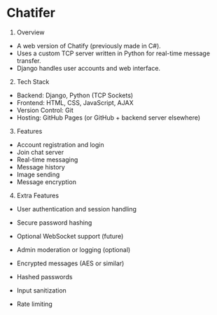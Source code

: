 # Chatifer

1. Overview
- A web version of Chatify (previously made in C#).
- Uses a custom TCP server written in Python for real-time message transfer.
- Django handles user accounts and web interface.

2. Tech Stack
- Backend: Django, Python (TCP Sockets)
- Frontend: HTML, CSS, JavaScript, AJAX
- Version Control: Git
- Hosting: GitHub Pages (or GitHub + backend server elsewhere)

3. Features
- Account registration and login
- Join chat server
- Real-time messaging
- Message history
- Image sending
- Message encryption

4. Extra Features
- User authentication and session handling
- Secure password hashing
- Optional WebSocket support (future)
- Admin moderation or logging (optional)

- Encrypted messages (AES or similar)
- Hashed passwords
- Input sanitization
- Rate limiting
